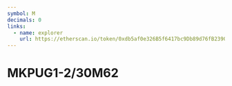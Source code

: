 ```yaml
---
symbol: M
decimals: 0
links:
  - name: explorer
    url: https://etherscan.io/token/0xdb5af0e326B5f6417bc9Db89d76fB2390393287F
---
```


# MKPUG1-2/30M62
